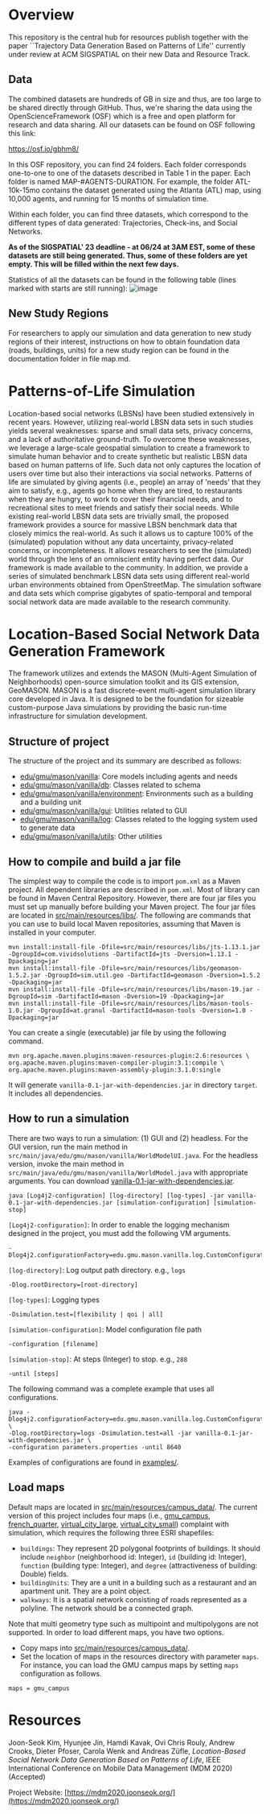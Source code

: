 # Overview

This repository is the central hub for resources publish together with the paper ``Trajectory Data Generation Based on Patterns of Life'' currently under review at ACM SIGSPATIAL on their new Data and Resource Track. 

## Data
The combined datasets are hundreds of GB in size and thus, are too large to be shared directly through GitHub. Thus, we're sharing the data using the OpenScienceFramework (OSF) which is a free and open platform for research and data sharing. All our datasets can be found on OSF following this link:

https://osf.io/gbhm8/

In this OSF repository, you can find 24 folders. Each folder corresponds one-to-one to one of the datasets described in Table 1 in the paper. Each folder is named MAP-#AGENTS-DURATION. For example, the folder ATL-10k-15mo contains the dataset generated using the Atlanta (ATL) map, using 10,000 agents, and running for 15 months of simulation time. 

Within each folder, you can find three datasets, which correspond to the different types of data generated: Trajectories, Check-ins, and Social Networks. 

**As of the SIGSPATIAL' 23 deadline - at 06/24 at 3AM EST, some of these datasets are still being generated. Thus, some of these folders are yet empty. This will be filled within the next few days.**

Statistics of all the datasets can be found in the following table (lines marked with starts are still running):
![image](https://github.com/azufle/pol/assets/80583546/69b35f3e-387f-4449-8363-df6a3310c59c)


## New Study Regions
For researchers to apply our simulation and data generation to new study regions of their interest, instructions on how to obtain foundation data (roads, buildings, units) for a new study region can be found in the documentation folder in file map.md.






# Patterns-of-Life Simulation

Location-based social networks (LBSNs) have been studied extensively in recent years. However, utilizing real-world LBSN data sets in such studies yields several weaknesses: sparse and small data sets, privacy concerns, and a lack of authoritative ground-truth. To overcome these weaknesses, we leverage a large-scale geospatial simulation to create a framework to simulate human behavior and to create synthetic but realistic LBSN data based on human patterns of life. Such data not only captures the location of users over time but also their interactions via social networks. Patterns of life are simulated by giving agents (i.e., people) an array of 'needs' that they aim to satisfy, e.g., agents go home when they are tired, to restaurants when they are hungry, to work to cover their financial needs, and to recreational sites to meet friends and satisfy their social needs. While existing real-world LBSN data sets are trivially small, the proposed framework provides a source for massive LBSN benchmark data that closely mimics the real-world. As such it allows us to capture 100% of the (simulated) population without any data uncertainty, privacy-related concerns, or incompleteness. It allows researchers to see the (simulated) world through the lens of an omniscient entity having perfect data. Our framework is made available to the community. In addition, we provide a series of simulated benchmark LBSN data sets using different real-world urban environments obtained from OpenStreetMap. The simulation software and data sets which comprise gigabytes of spatio-temporal and temporal social network data are made available to the research community.


# Location-Based Social Network Data Generation Framework

The framework utilizes and extends the MASON (Multi-Agent Simulation of Neighborhoods) open-source simulation toolkit and its GIS extension, GeoMASON. MASON is a fast discrete-event multi-agent simulation library core developed in Java. It is designed to be the foundation for sizeable custom-purpose Java simulations by providing the basic run-time infrastructure for simulation development.


## Structure of project


The structure of the project and its summary are described as follows:
- [edu/gmu/mason/vanilla](src/main/java/edu/gmu/mason/vanilla): Core models including agents and needs
- [edu/gmu/mason/vanilla/db](src/main/java/edu/gmu/mason/vanilla/db): Classes related to schema
- [edu/gmu/mason/vanilla/environment](src/main/java/edu/gmu/mason/vanilla/environment): Environments such as a building and a building unit
- [edu/gmu/mason/vanilla/gui](src/main/java/edu/gmu/mason/vanilla/gui): Utilities related to GUI
- [edu/gmu/mason/vanilla/log](src/main/java/edu/gmu/mason/vanilla/log): Classes related to the logging system used to generate data
- [edu/gmu/mason/vanilla/utils](src/main/java/edu/gmu/mason/vanilla/utils): Other utilities


## How to compile and build a jar file

The simplest way to compile the code is to import `pom.xml` as a Maven project. All dependent libraries are described in `pom.xml`. Most of library can be found in Maven Central Repository. However, there are four jar files you must set up manually before building your Maven project. The four jar files are located in [src/main/resources/libs/](src/main/resources/libs/). The following are commands that you can use to build local Maven repositories, assuming that Maven is installed in your computer.


```
mvn install:install-file -Dfile=src/main/resources/libs/jts-1.13.1.jar -DgroupId=com.vividsolutions -DartifactId=jts -Dversion=1.13.1 -Dpackaging=jar 
mvn install:install-file -Dfile=src/main/resources/libs/geomason-1.5.2.jar -DgroupId=sim.util.geo -DartifactId=geomason -Dversion=1.5.2 -Dpackaging=jar 
mvn install:install-file -Dfile=src/main/resources/libs/mason-19.jar -DgroupId=sim -DartifactId=mason -Dversion=19 -Dpackaging=jar 
mvn install:install-file -Dfile=src/main/resources/libs/mason-tools-1.0.jar -DgroupId=at.granul -DartifactId=mason-tools -Dversion=1.0 -Dpackaging=jar
```

You can create a single (executable) jar file by using the following command.

```
mvn org.apache.maven.plugins:maven-resources-plugin:2.6:resources \
org.apache.maven.plugins:maven-compiler-plugin:3.1:compile \
org.apache.maven.plugins:maven-assembly-plugin:3.1.0:single
```

It will generate `vanilla-0.1-jar-with-dependencies.jar` in directory `target`. It includes all dependencies.


## How to run a simulation

There are two ways to run a simulation: (1) GUI and (2) headless. For the GUI version, run the main method in `src/main/java/edu/gmu/mason/vanilla/WorldModelUI.java`. For the headless version, invoke the main method in `src/main/java/edu/gmu/mason/vanilla/WorldModel.java` with appropriate arguments. You can download [vanilla-0.1-jar-with-dependencies.jar](https://github.com/gmuggs/pol/releases).


```
java [Log4j2-configuration] [log-directory] [log-types] -jar vanilla-0.1-jar-with-dependencies.jar [simulation-configuration] [simulation-stop]
```


`[Log4j2-configuration]`: In order to enable the logging mechanism designed in the project, you must add the following VM arguments.

```
-Dlog4j2.configurationFactory=edu.gmu.mason.vanilla.log.CustomConfigurationFactory
```

`[log-directory]`: Log output path directory. e.g., `logs`

```
-Dlog.rootDirectory=[root-directory]
```

`[log-types]`: Logging types


```
-Dsimulation.test=[flexibility | qoi | all]
```


`[simulation-configuration]`: Model configuration file path

```
-configuration [filename]
```

`[simulation-stop]`: At steps (Integer) to stop. e.g., `288`

```
-until [steps]
```


The following command was a complete example that uses all configurations.

```
java -Dlog4j2.configurationFactory=edu.gmu.mason.vanilla.log.CustomConfigurationFactory \
-Dlog.rootDirectory=logs -Dsimulation.test=all -jar vanilla-0.1-jar-with-dependencies.jar \
-configuration parameters.properties -until 8640
```

Examples of configurations are found in [examples/](examples/).


## Load maps

Default maps are located in [src/main/resources/campus_data/](src/main/resources/campus_data/). The current version of this project includes four maps (i.e., [gmu_campus](src/main/resources/gmu_campus), [french_quarter](src/main/resources/french_quarter), [virtual_city_large](src/main/resources/virtual_city_large), [virtual_city_small](src/main/resources/virtual_city_small)) complaint with simulation, which requires the following three ESRI shapefiles:
- `buildings`: They represent 2D polygonal footprints of buildings. It should include `neighbor` (neighborhood id: Integer), `id` (building id: Integer), `function` (building type: Integer), and `degree` (attractiveness of building: Double) fields.
- `buildingUnits`: They are a unit in a building such as a restaurant and an apartment unit. They are a point object.
- `walkways`: It is a spatial network consisting of roads represented as a polyline. The network should be a connected graph.

Note that multi geometry type such as multipoint and multipolygons are not supported. In order to load different maps, you have two options.
- Copy maps into [src/main/resources/campus_data/](src/main/resources/campus_data/).
- Set the location of maps in the resources directory with parameter `maps`. For instance, you can load the GMU campus maps by setting `maps` configuration as follows.

```
maps = gmu_campus
```


# Resources

Joon-Seok Kim, Hyunjee Jin, Hamdi Kavak, Ovi Chris Rouly, Andrew Crooks, Dieter Pfoser, Carola Wenk and Andreas Züfle, <i>Location-Based Social Network Data Generation Based on Patterns of Life</i>, IEEE International Conference on Mobile Data Management (MDM 2020) (Accepted)

Project Website: [https://mdm2020.joonseok.org/](https://mdm2020.joonseok.org/)


